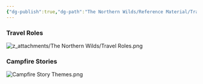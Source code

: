 ```yaml
---
{"dg-publish":true,"dg-path":"The Northern Wilds/Reference Material/Travelling Options.md","permalink":"/the-northern-wilds/reference-material/travelling-options/","tags":["TTRPG/Campaigns/Northern-Wilds","SRD"]}
---
```


### Travel Roles
![z_attachments/The Northern Wilds/Travel Roles.png](/img/user/z_attachments/The%20Northern%20Wilds/Travel%20Roles.png)


### Campfire Stories
![Campfire Story Themes.png](/img/user/z_attachments/The%20Northern%20Wilds/Campfire%20Story%20Themes.png)